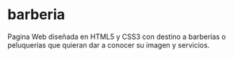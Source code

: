 # barberia
Pagina Web diseñada en HTML5 y CSS3 con destino a barberías o peluquerías que quieran dar a conocer su imagen y servicios.
